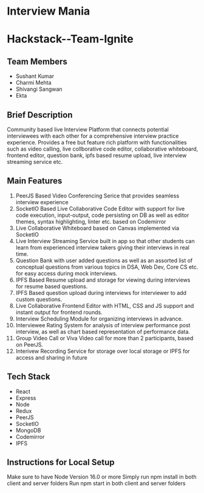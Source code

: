 # Interview Mania
# Hackstack--Team-Ignite

## Team Members
- Sushant Kumar
- Charmi Mehta
- Shivangi Sangwan
- Ekta


## Brief Description
Community based live Interview Platform that connects potential interviewees with each other for a comprehensive interview practice experience. Provides a free but feature rich platform with functionalities such as video calling, live collborative code editor, collaborative whiteboard, frontend editor, question bank, ipfs based resume upload, live interview streaming service etc.

## Main Features 
1. PeerJS Based Video Conferencing Serice that provides seamless interview experience
2. SocketIO Based Live Collaborative Code Editor with support for live code execution, input-output, code persisting on DB as well as editor themes, syntax highlighting, linter etc. based on Codemirror
3. Live Collaborative Whiteboard based on Canvas implemented via SocketIO
4. Live Interview Streaming Service built in app so that other students can learn from experienced interview takers giving their interviews in real time.
5. Question Bank with user added questions as well as an assorted list of conceptual questions from various topics in DSA, Web Dev, Core CS etc. for easy access during mock interviews.
6. IPFS Based Resume upload and storage for viewing during interviews for resume based questions. 
7. IPFS Based question upload during interviews for interviewer to add custom questions.
8. Live Collaborative Frontend Editor with HTML, CSS and JS support and instant output for frontend rounds.
9. Interview Scheduling Module for organizing interviews in advance.
10. Interviewee Rating System for analysis of interview performance post interview, as well as chart based representation of performance data.
11. Group Video Call or Viva Video call for more than 2 participants, based on PeerJS.
12. Interivew Recording Service for storage over local storage or IPFS for access and sharing in future


## Tech Stack
- React
- Express
- Node
- Redux
- PeerJS
- SocketIO
- MongoDB
- Codemirror
- IPFS

## Instructions for Local Setup 
Make sure to have Node Version 16.0 or more
Simply run npm install in both client and server folders
Run npm start in both client and server folders

